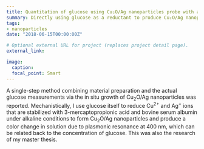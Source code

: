 ```yaml
---
title: Quantitation of glucose using Cu₂O/Ag nanoparticles probe with a smartphone-controlled portable device
summary: Directly using glucose as a reductant to produce Cu₂O/Ag nanoparticles and quantify blood glucose
tags:
- nanoparticles 
date: "2018-06-15T00:00:00Z"

# Optional external URL for project (replaces project detail page).
external_link: 

image:
  caption: 
  focal_point: Smart
---
```

A single-step method combining material preparation and the actual glucose measurements via the in situ growth of Cu<sub>2</sub>O/Ag nanoparticles was reported. Mechanistically, I use glucose itself to reduce Cu<sup>2+</sup> and Ag<sup>+</sup> ions that are stabilized with 3-mercaptopropionic acid and bovine serum albumin under alkaline conditions to form Cu<sub>2</sub>O/Ag nanoparticles and produce a color change in solution due to plasmonic resonance at 400 nm, which can be related back to the concentration of glucose. This was also the research of my master thesis.